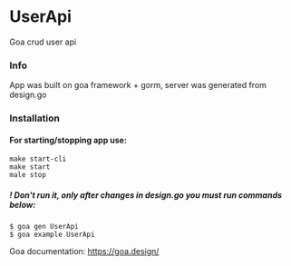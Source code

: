 # UserApi

Goa crud user api

### Info
App was built on goa framework + gorm,
server was generated from design.go

### Installation

#### For starting/stopping app use:
```shell
make start-cli
make start
male stop
```

##### ! Don't run it, only after changes in design.go you must run commands below:
```shell
$ goa gen UserApi
$ goa example UserApi
```

Goa documentation: https://goa.design/